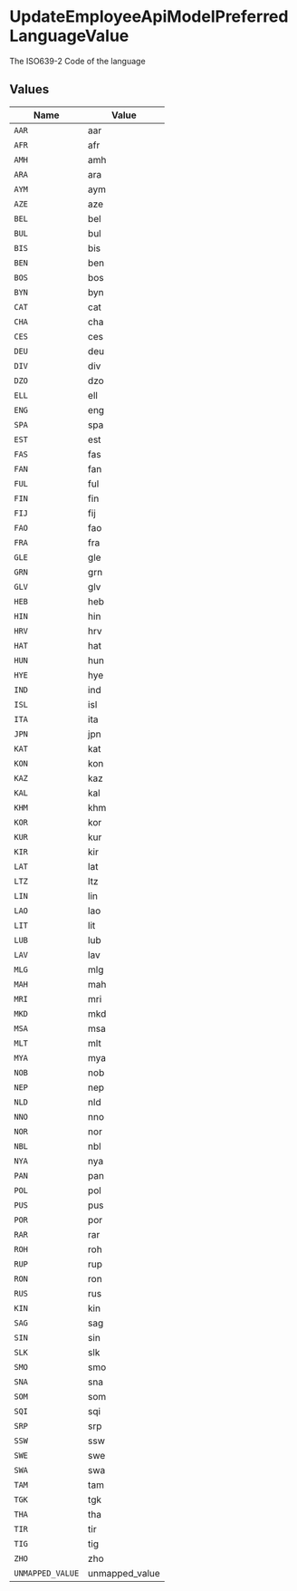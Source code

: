 # UpdateEmployeeApiModelPreferredLanguageValue

The ISO639-2 Code of the language


## Values

| Name             | Value            |
| ---------------- | ---------------- |
| `AAR`            | aar              |
| `AFR`            | afr              |
| `AMH`            | amh              |
| `ARA`            | ara              |
| `AYM`            | aym              |
| `AZE`            | aze              |
| `BEL`            | bel              |
| `BUL`            | bul              |
| `BIS`            | bis              |
| `BEN`            | ben              |
| `BOS`            | bos              |
| `BYN`            | byn              |
| `CAT`            | cat              |
| `CHA`            | cha              |
| `CES`            | ces              |
| `DEU`            | deu              |
| `DIV`            | div              |
| `DZO`            | dzo              |
| `ELL`            | ell              |
| `ENG`            | eng              |
| `SPA`            | spa              |
| `EST`            | est              |
| `FAS`            | fas              |
| `FAN`            | fan              |
| `FUL`            | ful              |
| `FIN`            | fin              |
| `FIJ`            | fij              |
| `FAO`            | fao              |
| `FRA`            | fra              |
| `GLE`            | gle              |
| `GRN`            | grn              |
| `GLV`            | glv              |
| `HEB`            | heb              |
| `HIN`            | hin              |
| `HRV`            | hrv              |
| `HAT`            | hat              |
| `HUN`            | hun              |
| `HYE`            | hye              |
| `IND`            | ind              |
| `ISL`            | isl              |
| `ITA`            | ita              |
| `JPN`            | jpn              |
| `KAT`            | kat              |
| `KON`            | kon              |
| `KAZ`            | kaz              |
| `KAL`            | kal              |
| `KHM`            | khm              |
| `KOR`            | kor              |
| `KUR`            | kur              |
| `KIR`            | kir              |
| `LAT`            | lat              |
| `LTZ`            | ltz              |
| `LIN`            | lin              |
| `LAO`            | lao              |
| `LIT`            | lit              |
| `LUB`            | lub              |
| `LAV`            | lav              |
| `MLG`            | mlg              |
| `MAH`            | mah              |
| `MRI`            | mri              |
| `MKD`            | mkd              |
| `MSA`            | msa              |
| `MLT`            | mlt              |
| `MYA`            | mya              |
| `NOB`            | nob              |
| `NEP`            | nep              |
| `NLD`            | nld              |
| `NNO`            | nno              |
| `NOR`            | nor              |
| `NBL`            | nbl              |
| `NYA`            | nya              |
| `PAN`            | pan              |
| `POL`            | pol              |
| `PUS`            | pus              |
| `POR`            | por              |
| `RAR`            | rar              |
| `ROH`            | roh              |
| `RUP`            | rup              |
| `RON`            | ron              |
| `RUS`            | rus              |
| `KIN`            | kin              |
| `SAG`            | sag              |
| `SIN`            | sin              |
| `SLK`            | slk              |
| `SMO`            | smo              |
| `SNA`            | sna              |
| `SOM`            | som              |
| `SQI`            | sqi              |
| `SRP`            | srp              |
| `SSW`            | ssw              |
| `SWE`            | swe              |
| `SWA`            | swa              |
| `TAM`            | tam              |
| `TGK`            | tgk              |
| `THA`            | tha              |
| `TIR`            | tir              |
| `TIG`            | tig              |
| `ZHO`            | zho              |
| `UNMAPPED_VALUE` | unmapped_value   |